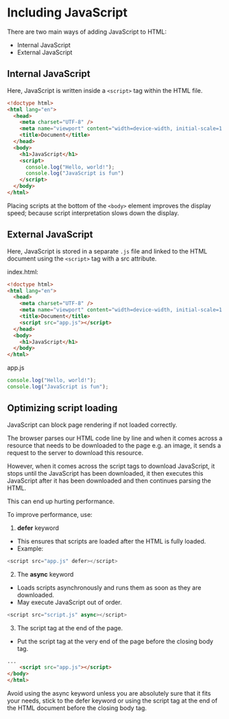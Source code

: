 # Including JavaScript

There are two main ways of adding JavaScript to HTML:

- Internal JavaScript
- External JavaScript

## Internal JavaScript

Here, JavaScript is written inside a `<script>` tag within the HTML file.

```HTML
<!doctype html>
<html lang="en">
  <head>
    <meta charset="UTF-8" />
    <meta name="viewport" content="width=device-width, initial-scale=1.0" />
    <title>Document</title>
  </head>
  <body>
    <h1>JavaScript</h1>
    <script>
      console.log("Hello, world!");
      console.log("JavaScript is fun")
    </script>
  </body>
</html>
```

Placing scripts at the bottom of the `<body>` element improves the display speed; because script interpretation slows
down the display.

## External JavaScript

Here, JavaScript is stored in a separate `.js` file and linked to the HTML document using the `<script>`
tag with a src attribute.

index.html:

```HTML
<!doctype html>
<html lang="en">
  <head>
    <meta charset="UTF-8" />
    <meta name="viewport" content="width=device-width, initial-scale=1.0" />
    <title>Document</title>
    <script src="app.js"></script>
  </head>
  <body>
    <h1>JavaScript</h1>
  </body>
</html>
```

app.js

```JavaScript
console.log("Hello, world!");
console.log("JavaScript is fun");
```

## Optimizing script loading

JavaScript can block page rendering if not loaded correctly.

The browser parses our HTML code line by line and when it comes across a resource that needs to be downloaded to the
page e.g. an image, it sends a request to the server to download this resource.

However, when it comes across the script tags to download JavaScript, it stops until the JavaScript has been downloaded,
it then executes this JavaScript after it has been downloaded and then continues parsing the HTML.

This can end up hurting performance.

To improve performance, use:

1. **defer** keyword

- This ensures that scripts are loaded after the HTML is fully loaded.
- Example:

```JavaScript
<script src="app.js" defer></script>
```

2. The **async** keyword

- Loads scripts asynchronously and runs them as soon as they are downloaded.
- May execute JavaScript out of order.

```JavaScript
<script src="script.js" async></script>
```

3. The script tag at the end of the page.

- Put the script tag at the very end of the page before the closing body tag.

```HTML
...
    <script src="app.js"></script>
</body>
</html>
```

Avoid using the async keyword unless you are absolutely sure that it fits your needs, stick to the defer keyword or
using the script tag at the end of the HTML document before the closing body tag.
